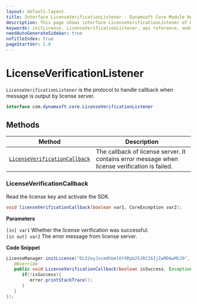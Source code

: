 ```yaml
---
layout: default-layout
title: Interface LicenseVerificationListener - Dynamsoft Core Module Android API Reference
description: This page shows interface LicenseVerificationListener of Dynamsoft Core Module for Android SDK.
keywords: initLicense, LicenseVerificationListener, api reference, android
needAutoGenerateSidebar: true
noTitleIndex: true
pageStartVer: 1.0
---
```


# LicenseVerificationListener

`LicenseVerificationListener` is the protocol to handle callback when message is output by license server.

```java
interface com.dynamsoft.core.LicenseVerificationListener
```

## Methods

| Method               | Description |
|----------------------|-------------|
| [`LicenseVerificationCallback`](#licenseverificationcallback) | The callback of license server. It contains error message when license verification is failed. |

### LicenseVerificationCallback

Read the license key and activate the SDK.

```java
void licenseVerificationCallback(boolean var1, CoreException var2);
```

**Parameters**

`[in] var1` Whether the license verification was successful.  
`[in out] var2` The error message from license server.

**Code Snippet**

```java
LicenseManager.initLicense("DLS2eyJvcmdhbml6YXRpb25JRCI6IjIwMDAwMSJ9", MainActivity.this, new LicenseVerificationListener() {
   @Override
   public void LicenseVerificationCallback(boolean isSuccess, Exception error) {
      if(!isSuccess){
         error.printStackTrace();
      }
   }
});
```
